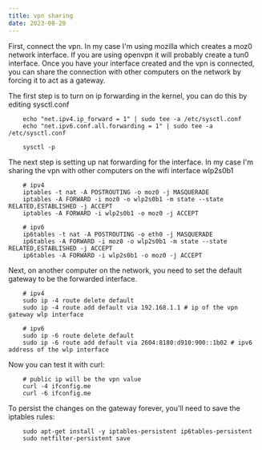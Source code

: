 ```yaml
---
title: vpn sharing
date: 2023-08-20
---
```


First, connect the vpn.  In my case I'm using mozilla which creates a moz0 network interface.  If you are using openvpn it will probably create a tun0 interface.  Once you have your interface created and the vpn is connected, you can share the connection with other computers on the network by forcing it to act as a gateway.


The first step is to turn on ip forwarding in the kernel, you can do this by editing sysctl.conf


```
	echo "net.ipv4.ip_forward = 1" | sudo tee -a /etc/sysctl.conf
	echo "net.ipv6.conf.all.forwarding = 1" | sudo tee -a /etc/sysctl.conf

	sysctl -p
```

The next step is setting up nat forwarding for the interface.  In my case I'm sharing the vpn with other computers on the wifi interface wlp2s0b1


```
	# ipv4
	iptables -t nat -A POSTROUTING -o moz0 -j MASQUERADE
	iptables -A FORWARD -i moz0 -o wlp2s0b1 -m state --state RELATED,ESTABLISHED -j ACCEPT
	iptables -A FORWARD -i wlp2s0b1 -o moz0 -j ACCEPT

	# ipv6
	ip6tables -t nat -A POSTROUTING -o eth0 -j MASQUERADE
	ip6tables -A FORWARD -i moz0 -o wlp2s0b1 -m state --state RELATED,ESTABLISHED -j ACCEPT
	ip6tables -A FORWARD -i wlp2s0b1 -o moz0 -j ACCEPT
```

Next, on another computer on the network, you need to set the default gateway to be the forwarded interface.

```
	# ipv4
	sudo ip -4 route delete default
	sudo ip -4 route add default via 192.168.1.1 # ip of the vpn gateway wlp interface

	# ipv6
	sudo ip -6 route delete default
	sudo ip -6 route add default via 2604:8180:d910:900::1b02 # ipv6 address of the wlp interface
```

Now you can test it with curl:

```
	# public ip will be the vpn value
	curl -4 ifconfig.me
	curl -6 ifconfig.me
```

To persist the changes on the gateway forever, you'll need to save the iptables rules:

```
	sudo apt-get install -y iptables-persistent ip6tables-persistent
	sudo netfilter-persistent save
```
